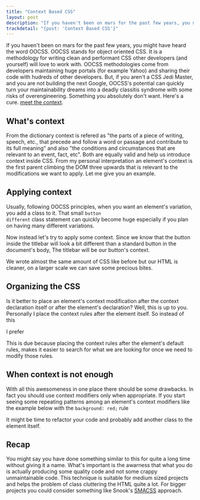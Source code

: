 ```yaml
---
title: "Context Based CSS"
layout: post
description: "If you haven't been on mars for the past few years, you might have heard the word OOCSS. OOCSS stands for object oriented CSS. It is a methodology for writing clean and performant CSS other developers (and yourself) will love to work with. OOCSS methodologies come from developers maintaining huge portals (for example Yahoo) and sharing their code with hudreds of other developers. But, if you aren't a CSS Jedi Master, and you are not building the next Google, OOCSS's potential can quickly turn your maintainability dreams into a deadly classitis syndrome with some risks of overengineering. Something you absolutely don't want. Here's a cure."
trackdetail: "{post: 'Context Based CSS'}"
---
```


If you haven't been on mars for the past few years, you might have heard the word OOCSS. OOCSS stands for object oriented CSS. It is a methodology for writing clean and performant CSS other developers (and yourself) will love to work with. OOCSS methodologies come from developers maintaining huge portals (for example Yahoo) and sharing their code with hudreds of other developers. But, if you aren't a CSS Jedi Master, and you are not building the next Google, OOCSS's potential can quickly turn your maintainability dreams into a deadly classitis syndrome with some risks of overengineering. Something you absolutely don't want. Here's a cure. <a href="http://lucadegasperi.com/blog/2012/08/20/context-based-css">meet the context</a>.



## What's context ##
From the dictionary context is refered as "the parts of a piece of writing, speech, etc., that precede and follow a word or passage and contribute to its full meaning" and also "the conditions and circumstances that are relevant to an event, fact, etc". Both are equally valid and help us introduce context inside CSS. From my personal interpretation an element's context is the first parent climbing the DOM three upwards that is relevant to the modifications we want to apply. Let me give you an example.


## Applying context ##

Usually, following OOCSS principles, when you want an element's variation, you add a class to it. That small <code>button different</code> class statement can quickly become huge especially if you plan on having many different variations.

<script src="https://gist.github.com/3398306.js?file=without-context.html"></script>

<script src="https://gist.github.com/3398306.js?file=without-context.css"></script>

Now instead let's try to apply some context. Since we know that the button inside the titlebar will look a bit different than a standard button in the document's body, The titlebar will be our button's context.


<script src="https://gist.github.com/3398306.js?file=with-context.html"></script>

<script src="https://gist.github.com/3398306.js?file=with-context.css"></script>

We wrote almost the same amount of CSS like before but our HTML is cleaner, on a larger scale we can save some precious bites.


## Organizing the CSS ##

Is it better to place an element's context modification after the context declaration itself or after the element's declaration? Well, this is up to you. Personally I place the context rules after the element itself. So instead of this

<script src="https://gist.github.com/3398306.js?file=declaration-after-context.css"></script>

I prefer

<script src="https://gist.github.com/3398306.js?file=declaration-after-element.css"></script>

This is due because placing the context rules after the element's default rules, makes it easier to search for what we are looking for once we need to modify those rules.

## When context is not enough ## 

With all this awesomeness in one place there should be some drawbacks. In fact you should use context modifiers only when appropriate. If you start seeing some repeating patterns among an element's context modifiers like the example below with the <code>background: red;</code> rule

<script src="https://gist.github.com/3398306.js?file=when-context-is-not-enough.css"></script>

It might be time to refactor your code and probably add another class to the element itself.

## Recap ##

You might say you have done something similar to this for quite a long time without giving it a name. What's important is the awarness that what you do is actually producing some quality code and not some crappy unmaintainable code. This technique is suitable for medium sized projects and helps the problem of class cluttering the HTML quite a lot. For bigger projects you could consider something like Snook's <a href="http://smacss.com">SMACSS</a> approach.